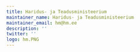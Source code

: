 ```yaml
---
title: Haridus- ja Teadusministeerium
maintainer_name: Haridus- ja Teadusministeerium
maintainer_email: hm@hm.ee
description: '' 
twitter: ''
logo: hm.PNG
---
```

